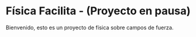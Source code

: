 # Física Facilita - (Proyecto en pausa)
Bienvenido, esto es un proyecto de física sobre campos de fuerza.
